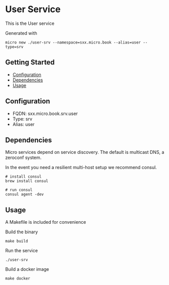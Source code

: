 # User Service

This is the User service

Generated with

```
micro new ./user-srv --namespace=sxx.micro.book --alias=user --type=srv
```

## Getting Started

- [Configuration](#configuration)
- [Dependencies](#dependencies)
- [Usage](#usage)

## Configuration

- FQDN: sxx.micro.book.srv.user
- Type: srv
- Alias: user

## Dependencies

Micro services depend on service discovery. The default is multicast DNS, a zeroconf system.

In the event you need a resilient multi-host setup we recommend consul.

```
# install consul
brew install consul

# run consul
consul agent -dev
```

## Usage

A Makefile is included for convenience

Build the binary

```
make build
```

Run the service
```
./user-srv
```

Build a docker image
```
make docker
```